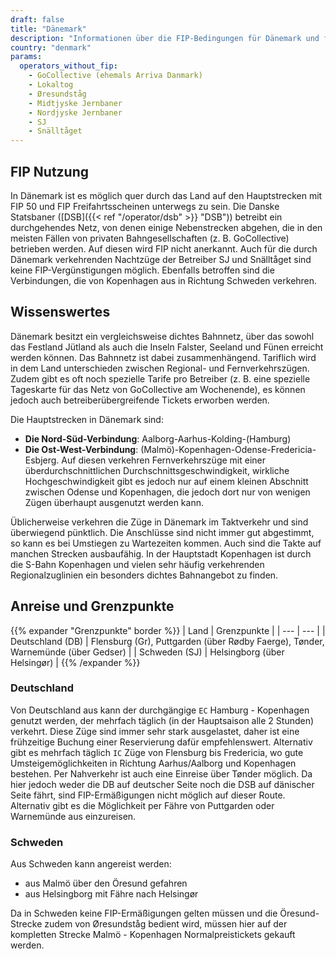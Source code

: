 ```yaml
---
draft: false
title: "Dänemark"
description: "Informationen über die FIP-Bedingungen für Dänemark und für welche Betreiber Vergünstigungen genutzt werden können."
country: "denmark"
params:
  operators_without_fip:
    - GoCollective (ehemals Arriva Danmark)
    - Lokaltog
    - Øresundståg
    - Midtjyske Jernbaner
    - Nordjyske Jernbaner
    - SJ
    - Snälltåget
---
```


## FIP Nutzung

In Dänemark ist es möglich quer durch das Land auf den Hauptstrecken mit FIP 50 und FIP Freifahrtsscheinen unterwegs zu sein. Die Danske Statsbaner ([DSB]({{< ref "/operator/dsb" >}} "DSB")) betreibt ein durchgehendes Netz, von denen einige Nebenstrecken abgehen, die in den meisten Fällen von privaten Bahngesellschaften (z. B. GoCollective) betrieben werden. Auf diesen wird FIP nicht anerkannt. Auch für die durch Dänemark verkehrenden Nachtzüge der Betreiber SJ und Snälltåget sind keine FIP-Vergünstigungen möglich. Ebenfalls betroffen sind die Verbindungen, die von Kopenhagen aus in Richtung Schweden verkehren.

## Wissenswertes

Dänemark besitzt ein vergleichsweise dichtes Bahnnetz, über das sowohl das Festland Jütland als auch die Inseln Falster, Seeland und Fünen erreicht werden können. Das Bahnnetz ist dabei zusammenhängend. Tariflich wird in dem Land unterschieden zwischen Regional- und Fernverkehrszügen. Zudem gibt es oft noch spezielle Tarife pro Betreiber (z. B. eine spezielle Tageskarte für das Netz von GoCollective am Wochenende), es können jedoch auch betreiberübergreifende Tickets erworben werden.

Die Hauptstrecken in Dänemark sind:

- **Die Nord-Süd-Verbindung**: Aalborg-Aarhus-Kolding-(Hamburg)
- **Die Ost-West-Verbindung**: (Malmö)-Kopenhagen-Odense-Fredericia-Esbjerg. Auf diesen verkehren Fernverkehrszüge mit einer überdurchschnittlichen Durchschnittsgeschwindigkeit, wirkliche Hochgeschwindigkeit gibt es jedoch nur auf einem kleinen Abschnitt zwischen Odense und Kopenhagen, die jedoch dort nur von wenigen Zügen überhaupt ausgenutzt werden kann.

Üblicherweise verkehren die Züge in Dänemark im Taktverkehr und sind überwiegend pünktlich. Die Anschlüsse sind nicht immer gut abgestimmt, so kann es bei Umstiegen zu Wartezeiten kommen. Auch sind die Takte auf manchen Strecken ausbaufähig. In der Hauptstadt Kopenhagen ist durch die S-Bahn Kopenhagen und vielen sehr häufig verkehrenden Regionalzuglinien ein besonders dichtes Bahnangebot zu finden.

## Anreise und Grenzpunkte

{{% expander "Grenzpunkte" border %}}
| Land | Grenzpunkte |
| --- | --- |
| Deutschland (DB) | Flensburg (Gr), Puttgarden (über Rødby Faerge), Tønder, Warnemünde (über Gedser) |
| Schweden (SJ) | Helsingborg (über Helsingør) |
{{% /expander %}}

### Deutschland

Von Deutschland aus kann der durchgängige `EC` Hamburg - Kopenhagen genutzt werden, der mehrfach täglich (in der Hauptsaison alle 2 Stunden) verkehrt. Diese Züge sind immer sehr stark ausgelastet, daher ist eine frühzeitige Buchung einer Reservierung dafür empfehlenswert. Alternativ gibt es mehrfach täglich `IC` Züge von Flensburg bis Fredericia, wo gute Umsteigemöglichkeiten in Richtung Aarhus/Aalborg und Kopenhagen bestehen. Per Nahverkehr ist auch eine Einreise über Tønder möglich. Da hier jedoch weder die DB auf deutscher Seite noch die DSB auf dänischer Seite fährt, sind FIP-Ermäßigungen nicht möglich auf dieser Route. Alternativ gibt es die Möglichkeit per Fähre von Puttgarden oder Warnemünde aus einzureisen.

### Schweden

Aus Schweden kann angereist werden:

- aus Malmö über den Öresund gefahren
- aus Helsingborg mit Fähre nach Helsingør

Da in Schweden keine FIP-Ermäßigungen gelten müssen und die Öresund-Strecke zudem von Øresundståg bedient wird, müssen hier auf der kompletten Strecke Malmö - Kopenhagen Normalpreistickets gekauft werden.
